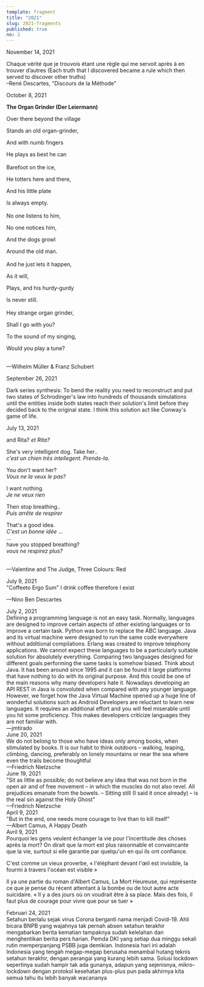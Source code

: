```yaml
---
template: fragment
title: "2021"
slug: 2021-fragments
published: true
no: 2
---
```


<div class="fragment__item">
November 14, 2021
<p>
Chaque vérité que je trouvois étant une règle qui me servoit après à en trouver d’autres  
(Each truth that I discovered became a rule which then served to discover other truths)  <br />
–René Descartes, "Discours de la Méthode"
</p>
</div>

<div class="fragment__item">
October 8, 2021

<b>The Organ Grinder (Der Leiermann)</b>

<p>
Over there beyond the village

Stands an old organ-grinder,

And with numb fingers

He plays as best he can
<br /><br />
Barefoot on the ice,

He totters here and there,

And his little plate

Is always empty.
<br /><br />
No one listens to him,

No one notices him,

And the dogs growl

Around the old man.
<br /><br />
And he just lets it happen,

As it will,

Plays, and his hurdy-gurdy

Is never still.
<br /><br />
Hey strange organ grinder,

Shall I go with you?

To the sound of my singing,

Would you play a tune?

<br />
—Wilhelm Müller & Franz Schubert

</p>
</div>

<div class="fragment__item">
September 26, 2021
<p>
Dark series synthesis:
To bend the reality you need to reconstruct and put two states of Schrodinger's law into hundreds of thousands simulations until the entities inside both states reach their solution's limit before they decided back to the original state. I think this solution act like Conway's game of life.

</p>
</div>

<div class="fragment__item">
July 13, 2021
<p>
and Rita?   
<i>et Rita?</i>

She's very intelligent dog. Take her..  
<i>c'est un chien très intellegent. Prends-la.</i>

You don't want her?  
<i>Vous ne la veux le pas?</i>

I want nothing.  
<i>Je ne veux rien</i>

Then stop breathing..  
<i>Puis arrête de respirer</i>

That's a good idea.  
<i>C'est un bonne idée</i>
...  
...  
have you stopped breathing?  
<i>vous ne respirez plus?</i>

<br />
—Valentine and The Judge, Three Colours: Red

</p>
</div>

<div class="fragment__item">
July 9, 2021<br/>
"Coffeeto Ergo Sum"  
I drink coffee therefore I exist
  
—Nino Ben Descartes
</div>

<div class="fragment__item">
July 2, 2021<br/>
Defining a programming language is not an easy task. Normally, languages are designed to improve certain aspects of other existing languages or to improve a certain task. Python was born to replace the ABC language. Java and its virtual machine were designed to run the same code everywhere without additional compilations. Erlang was created to improve telephony applications. We cannot expect these languages to be a particularly suitable solution for absolutely everything. Comparing two languages designed for different goals performing the same tasks is somehow biased. Think about Java. It has been around since 1995 and it can be found it large platforms that have nothing to do with its original purpose. And this could be one of the main reasons why many developers hate it. Nowadays developing an API REST in Java is convoluted when compared with any younger language. However, we forget how the Java Virtual Machine opened up a huge line of wonderful solutions such as Android Developers are reluctant to learn new languages. It requires an additional effort and you will feel miserable until you hit some proficiency. This makes developers criticize languages they are not familiar with.<br/>
—jmtirado

</div>

<div class="fragment__item">
June 20, 2021<br/>
We do not belong to those who have ideas only among books, when stimulated by books. It is our habit to think outdoors – walking, leaping, climbing, dancing, preferably on lonely mountains or near the sea where even the trails become thoughtful<br />
—Friedrich Nietzsche
</div>

<div class="fragment__item">
June 19, 2021<br/>
"Sit as little as possible; do not believe any idea that was not born in the open air and of free movement – in which the muscles do not also revel. All prejudices emanate from the bowels. – Sitting still (I said it once already) – is the real sin against the Holy Ghost"<br />
—Friedrich Nietzsche
</div>

<div class="fragment__item">
April 9, 2021</br>
"But in the end, one needs more courage to live than to kill itself"<br />
—Albert Camus, A Happy Death
</div>

<div class="fragment__item">
Avril 9, 2021<br/>
Pourquoi les gens veulent échanger la vie pour l'incertitude des choses après la mort? On dirait que la mort est plus raisonnable et convaincante que la vie, surtout si elle garantie par quelqu'un en qui ils ont confiance.

C'est comme un vieux proverbe, « l'éléphant devant l'œil est invisible, la fourmi à travers l'océan est visible »

Il ya une partie du roman d'Albert Camus, La Mort Heureuse, qui représente ce que je pense du récent attentant à la bombe ou de tout autre acte suicidaire.
« Il y a des jours où on voudrait être à sa place.
Mais des fois, il faut plus de courage pour vivre que pour se tuer »

</div>

<div class="fragment__item">
Februari 24, 2021<br/>
Setahun berlalu sejak virus Corona berganti nama menjadi Covid-19. Ahli bicara BNPB yang wajahnya tak pernah absen setahun terakhir mengabarkan berita kematian tampaknya sudah kelelahan dan menghentikan berita pers harian. Pemda DKI yang setiap dua minggu sekali rutin memperpanjang PSBB juga demikian. Indonesia hari ini adalah Indonesia yang tengah megap-megap berusaha menambal hutang teknis setahun terakhir, dengan perangai yang kurang lebih sama. Solusi lockdown sepertinya sudah hampir tak ada gunanya, adapun yang sejenisnya, mikro-lockdown dengan protokol kesehatan plus-plus pun pada akhirnya kita semua tahu itu lebih banyak wacananya
</div>
